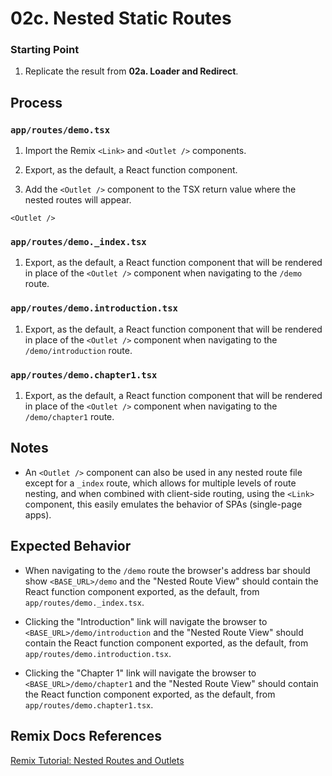 # 02c. Nested Static Routes

### Starting Point

1. Replicate the result from **02a. Loader and Redirect**.

## Process

### `app/routes/demo.tsx`

1. Import the Remix `<Link>` and `<Outlet />` components.

2. Export, as the default, a React function component.

3. Add the `<Outlet />` component to the TSX return value where the nested routes will appear.

```tsx
<Outlet />
```

### `app/routes/demo._index.tsx`

1. Export, as the default, a React function component that will be rendered in place of the `<Outlet />` component when navigating to the `/demo` route.

### `app/routes/demo.introduction.tsx`

1. Export, as the default, a React function component that will be rendered in place of the `<Outlet />` component when navigating to the `/demo/introduction` route.

### `app/routes/demo.chapter1.tsx`

1. Export, as the default, a React function component that will be rendered in place of the `<Outlet />` component when navigating to the `/demo/chapter1` route.

## Notes

- An `<Outlet />` component can also be used in any nested route file except for a `_index` route, which allows for multiple levels of route nesting, and when combined with client-side routing, using the `<Link>` component, this easily emulates the behavior of SPAs (single-page apps).

## Expected Behavior

- When navigating to the `/demo` route the browser's address bar should show `<BASE_URL>/demo` and the "Nested Route View" should contain the React function component exported, as the default, from `app/routes/demo._index.tsx`.

- Clicking the "Introduction" link will navigate the browser to `<BASE_URL>/demo/introduction` and the "Nested Route View" should contain the React function component exported, as the default, from `app/routes/demo.introduction.tsx`.

- Clicking the "Chapter 1" link will navigate the browser to `<BASE_URL>/demo/chapter1` and the "Nested Route View" should contain the React function component exported, as the default, from `app/routes/demo.chapter1.tsx`.

## Remix Docs References

[Remix Tutorial: Nested Routes and Outlets](https://remix.run/docs/en/main/start/tutorial#nested-routes-and-outlets)
